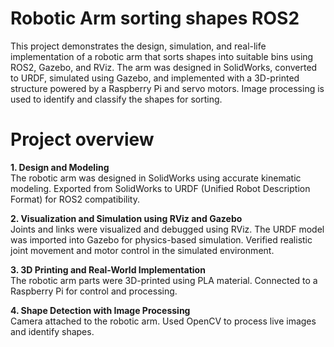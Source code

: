 # Robotic Arm sorting shapes ROS2

This project demonstrates the design, simulation, and real-life implementation of a robotic arm that sorts shapes into suitable bins using ROS2, Gazebo, and RViz. The arm was designed in SolidWorks, converted to URDF, simulated using Gazebo, and implemented with a 3D-printed structure powered by a Raspberry Pi and servo motors. Image processing is used to identify and classify the shapes for sorting.

# Project overview
**1. Design and Modeling**  
   The robotic arm was designed in SolidWorks using accurate kinematic modeling.
   Exported from SolidWorks to URDF (Unified Robot Description Format) for ROS2 compatibility.
   
**2. Visualization and Simulation using RViz and Gazebo**  
   Joints and links were visualized and debugged using RViz.
   The URDF model was imported into Gazebo for physics-based simulation.
   Verified realistic joint movement and motor control in the simulated environment.

**3. 3D Printing and Real-World Implementation**  
   The robotic arm parts were 3D-printed using PLA material.
   Connected to a Raspberry Pi for control and processing.

**4. Shape Detection with Image Processing**  
   Camera attached to the robotic arm.
   Used OpenCV to process live images and identify shapes.
   
